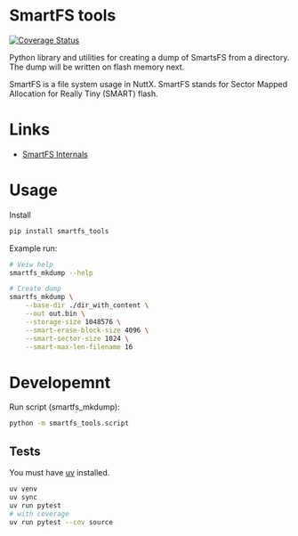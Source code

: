 # SmartFS tools

[![Coverage Status](https://coveralls.io/repos/github/shizacat/smartfs-tools/badge.svg?branch=main)](https://coveralls.io/github/shizacat/smartfs-tools?branch=main)

Python library and utilities for creating a dump of SmartsFS from a directory. The dump will be written on flash memory next.

SmartFS is a file system usage in NuttX. SmartFS stands for Sector Mapped Allocation for Really Tiny (SMART) flash.

# Links

- [SmartFS Internals](https://cwiki.apache.org/confluence/display/NUTTX/SmartFS+Internals)

# Usage

Install
```bash
pip install smartfs_tools
```

Example run:
```bash
# Veiw help
smartfs_mkdump --help

# Create dump
smartfs_mkdump \
    --base-dir ./dir_with_content \
    --out out.bin \
    --storage-size 1048576 \
    --smart-erase-block-size 4096 \
    --smart-sector-size 1024 \
    --smart-max-len-filename 16
```

# Developemnt

Run script (smartfs_mkdump):
```bash
python -m smartfs_tools.script
```

## Tests

You must have [uv](https://docs.astral.sh/uv/) installed.

```bash
uv venv
uv sync
uv run pytest
# with coverage
uv run pytest --cov source
```
